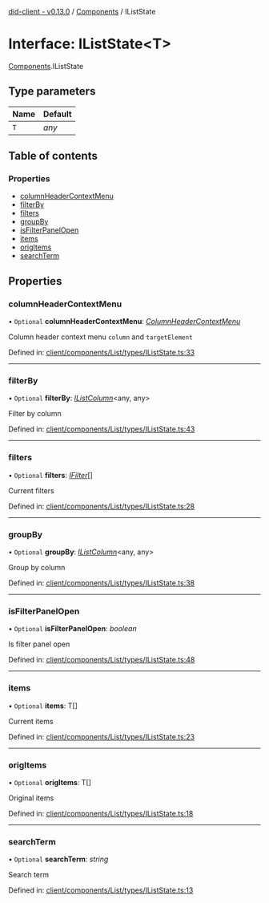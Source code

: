 [did-client - v0.13.0](../README.md) / [Components](../modules/components.md) / IListState

# Interface: IListState<T\>

[Components](../modules/components.md).IListState

## Type parameters

Name | Default |
:------ | :------ |
`T` | *any* |

## Table of contents

### Properties

- [columnHeaderContextMenu](components.iliststate.md#columnheadercontextmenu)
- [filterBy](components.iliststate.md#filterby)
- [filters](components.iliststate.md#filters)
- [groupBy](components.iliststate.md#groupby)
- [isFilterPanelOpen](components.iliststate.md#isfilterpanelopen)
- [items](components.iliststate.md#items)
- [origItems](components.iliststate.md#origitems)
- [searchTerm](components.iliststate.md#searchterm)

## Properties

### columnHeaderContextMenu

• `Optional` **columnHeaderContextMenu**: [*ColumnHeaderContextMenu*](../modules/components.md#columnheadercontextmenu)

Column header context menu `column` and `targetElement`

Defined in: [client/components/List/types/IListState.ts:33](https://github.com/Puzzlepart/did/blob/dev/client/components/List/types/IListState.ts#L33)

___

### filterBy

• `Optional` **filterBy**: [*IListColumn*](components.ilistcolumn.md)<any, any\>

Filter by column

Defined in: [client/components/List/types/IListState.ts:43](https://github.com/Puzzlepart/did/blob/dev/client/components/List/types/IListState.ts#L43)

___

### filters

• `Optional` **filters**: [*IFilter*](components.ifilter.md)[]

Current filters

Defined in: [client/components/List/types/IListState.ts:28](https://github.com/Puzzlepart/did/blob/dev/client/components/List/types/IListState.ts#L28)

___

### groupBy

• `Optional` **groupBy**: [*IListColumn*](components.ilistcolumn.md)<any, any\>

Group by column

Defined in: [client/components/List/types/IListState.ts:38](https://github.com/Puzzlepart/did/blob/dev/client/components/List/types/IListState.ts#L38)

___

### isFilterPanelOpen

• `Optional` **isFilterPanelOpen**: *boolean*

Is filter panel open

Defined in: [client/components/List/types/IListState.ts:48](https://github.com/Puzzlepart/did/blob/dev/client/components/List/types/IListState.ts#L48)

___

### items

• `Optional` **items**: T[]

Current items

Defined in: [client/components/List/types/IListState.ts:23](https://github.com/Puzzlepart/did/blob/dev/client/components/List/types/IListState.ts#L23)

___

### origItems

• `Optional` **origItems**: T[]

Original items

Defined in: [client/components/List/types/IListState.ts:18](https://github.com/Puzzlepart/did/blob/dev/client/components/List/types/IListState.ts#L18)

___

### searchTerm

• `Optional` **searchTerm**: *string*

Search term

Defined in: [client/components/List/types/IListState.ts:13](https://github.com/Puzzlepart/did/blob/dev/client/components/List/types/IListState.ts#L13)
